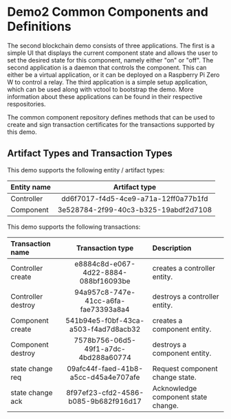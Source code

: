 Demo2 Common Components and Definitions
=======================================

The second blockchain demo consists of three applications. The first is a
simple UI that displays the current component state and allows the user to set
the desired state for this component, namely either "on" or "off".  The second
application is a daemon that controls the component. This can either be a
virtual application, or it can be deployed on a Raspberry Pi Zero W to control a
relay. The third application is a simple setup application, which can be used
along with vctool to bootstrap the demo.  More information about these
applications can be found in their respective respositories.

The common component repository defines methods that can be used to create and
sign transaction certificates for the transactions supported by this demo.

Artifact Types and Transaction Types
------------------------------------

This demo supports the following entity / artifact types:

| Entity name       | Artifact type                        |
|:------------------|:------------------------------------:|
| Controller        | dd6f7017-f4d5-4ce9-a71a-12ff0a77b1fd |
| Component         | 3e528784-2f99-40c3-b325-19abdf2d7108 |

This demo supports the following transactions:

| Transaction name  | Transaction type                     | Description                         |
|:------------------|:------------------------------------:|:------------------------------------|
| Controller create | e8884c8d-e067-4d22-8884-088bf16093be | creates a controller entity.        |
| Controller destroy| 94a957c8-747e-41cc-a6fa-fae73393a8a4 | destroys a controller entity.       |
| Component create  | 541b94e5-f0bf-43ca-a503-f4ad7d8acb32 | creates a component entity.         |
| Component destroy | 7578b756-06d5-49f1-a7dc-4bd288a60774 | destroys a component entity.        |
| state change req  | 09afc44f-faed-41b8-a5cc-d45a4e707afe | Request component change state.     |
| state change ack  | 8f97ef23-cfd2-4586-b085-9b682f916d17 | Acknowledge component state change. |
